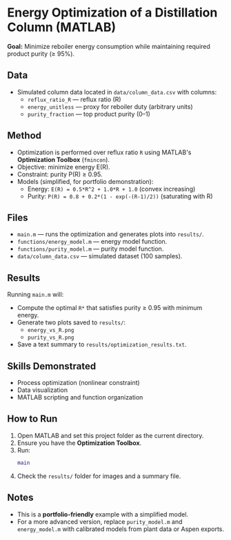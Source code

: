 # Energy Optimization of a Distillation Column (MATLAB)

**Goal:** Minimize reboiler energy consumption while maintaining required product purity (≥ 95%).

## Data
- Simulated column data located in `data/column_data.csv` with columns:
  - `reflux_ratio_R` — reflux ratio (R)
  - `energy_unitless` — proxy for reboiler duty (arbitrary units)
  - `purity_fraction` — top product purity (0–1)

## Method
- Optimization is performed over reflux ratio `R` using MATLAB's **Optimization Toolbox** (`fmincon`).
- Objective: minimize energy E(R).
- Constraint: purity P(R) ≥ 0.95.
- Models (simplified, for portfolio demonstration):
  - Energy: `E(R) = 0.5*R^2 + 1.0*R + 1.0` (convex increasing)
  - Purity: `P(R) = 0.8 + 0.2*(1 - exp(-(R-1)/2))` (saturating with R)

## Files
- `main.m` — runs the optimization and generates plots into `results/`.
- `functions/energy_model.m` — energy model function.
- `functions/purity_model.m` — purity model function.
- `data/column_data.csv` — simulated dataset (100 samples).

## Results
Running `main.m` will:
- Compute the optimal `R*` that satisfies purity ≥ 0.95 with minimum energy.
- Generate two plots saved to `results/`:
  - `energy_vs_R.png`
  - `purity_vs_R.png`
- Save a text summary to `results/optimization_results.txt`.

## Skills Demonstrated
- Process optimization (nonlinear constraint)
- Data visualization
- MATLAB scripting and function organization

## How to Run
1. Open MATLAB and set this project folder as the current directory.
2. Ensure you have the **Optimization Toolbox**.
3. Run:
   ```matlab
   main
   ```
4. Check the `results/` folder for images and a summary file.

## Notes
- This is a **portfolio-friendly** example with a simplified model.
- For a more advanced version, replace `purity_model.m` and `energy_model.m` with calibrated models from plant data or Aspen exports.
